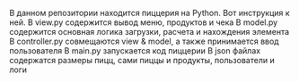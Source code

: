 В данном репозитории находится пиццерия на Python. Вот инструкция к ней.
В view.py содержится вывод меню, продуктов и чека
В model.py содержится основная логика загрузки, расчета и нахождения элемента
В controller.py совмещаются view & model, а также принимается ввод пользователя
В main.py запускается код пиццерии
В json файлах содержатся размеры пицц, сами пиццы и продукты, пользователи и логи
